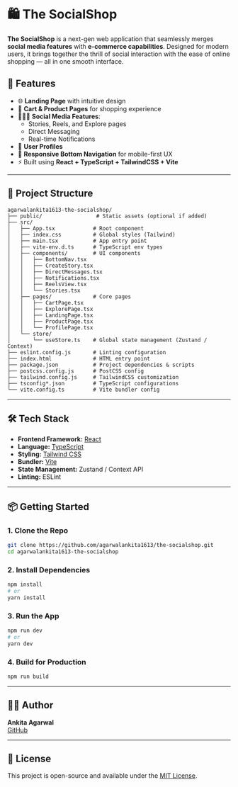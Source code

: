 
# 🛍️ The SocialShop

**The SocialShop** is a next-gen web application that seamlessly merges **social media features** with **e-commerce capabilities**. Designed for modern users, it brings together the thrill of social interaction with the ease of online shopping — all in one smooth interface.

## 🚀 Features

- 🌐 **Landing Page** with intuitive design  
- 🛒 **Cart & Product Pages** for shopping experience  
- 🧑‍🤝‍🧑 **Social Media Features**:
  - Stories, Reels, and Explore pages  
  - Direct Messaging  
  - Real-time Notifications  
- 👤 **User Profiles**  
- 📱 **Responsive Bottom Navigation** for mobile-first UX  
- ⚡ Built using **React + TypeScript + TailwindCSS + Vite**

---

## 🧱 Project Structure

```
agarwalankita1613-the-socialshop/
├── public/                 # Static assets (optional if added)
├── src/
│   ├── App.tsx            # Root component
│   ├── index.css          # Global styles (Tailwind)
│   ├── main.tsx           # App entry point
│   ├── vite-env.d.ts      # TypeScript env types
│   ├── components/        # UI components
│   │   ├── BottomNav.tsx
│   │   ├── CreateStory.tsx
│   │   ├── DirectMessages.tsx
│   │   ├── Notifications.tsx
│   │   ├── ReelsView.tsx
│   │   └── Stories.tsx
│   ├── pages/             # Core pages
│   │   ├── CartPage.tsx
│   │   ├── ExplorePage.tsx
│   │   ├── LandingPage.tsx
│   │   ├── ProductPage.tsx
│   │   └── ProfilePage.tsx
│   └── store/
│       └── useStore.ts    # Global state management (Zustand / Context)
├── eslint.config.js       # Linting configuration
├── index.html             # HTML entry point
├── package.json           # Project dependencies & scripts
├── postcss.config.js      # PostCSS config
├── tailwind.config.js     # TailwindCSS customization
├── tsconfig*.json         # TypeScript configurations
└── vite.config.ts         # Vite bundler config
```

---

## 🛠️ Tech Stack

- **Frontend Framework:** [React](https://react.dev/)
- **Language:** [TypeScript](https://www.typescriptlang.org/)
- **Styling:** [Tailwind CSS](https://tailwindcss.com/)
- **Bundler:** [Vite](https://vitejs.dev/)
- **State Management:** Zustand / Context API
- **Linting:** ESLint

---

## 📦 Getting Started

### 1. Clone the Repo

```bash
git clone https://github.com/agarwalankita1613/the-socialshop.git
cd agarwalankita1613-the-socialshop
```

### 2. Install Dependencies

```bash
npm install
# or
yarn install
```

### 3. Run the App

```bash
npm run dev
# or
yarn dev
```

### 4. Build for Production

```bash
npm run build
```

---

## 👨‍💻 Author

**Ankita Agarwal**    
[GitHub](https://github.com/agarwalankita1613)

---

## 📄 License

This project is open-source and available under the [MIT License](LICENSE).
